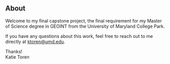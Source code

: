## About
Welcome to my final capstone project, the final requirement for my Master of Science degree in GEOINT from the University of Maryland College Park.

If you have any questions about this work, feel free to reach out to me directly at ktoren@umd.edu.

Thanks! <br>
Katie Toren
